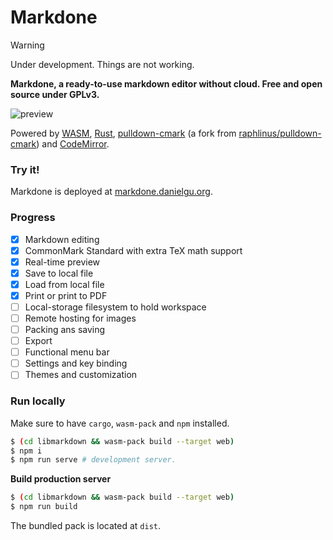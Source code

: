 # Markdone

> [!WARNING]
> Under development. Things are not working.

**Markdone, a ready-to-use markdown editor without cloud. Free and open source under GPLv3.**

![preview](https://github.com/endaytrer/markdone/assets/49216312/7eb9a930-ff20-4cac-8e87-94df00614516)

Powered by [WASM](https://webassembly.org/), [Rust](https://www.rust-lang.org),
[pulldown-cmark](https://github.com/endaytrer/pulldown-cmark) (a fork from [raphlinus/pulldown-cmark](https://github.com/raphlinus/pulldown-cmark))
and [CodeMirror](https://codemirror.net/).

### Try it!
Markdone is deployed at [markdone.danielgu.org](https://markdone.danielgu.org).

### Progress

- [x] Markdown editing
- [x] CommonMark Standard with extra TeX math support
- [x] Real-time preview
- [x] Save to local file
- [x] Load from local file
- [x] Print or print to PDF
- [ ] Local-storage filesystem to hold workspace
- [ ] Remote hosting for images
- [ ] Packing ans saving
- [ ] Export
- [ ] Functional menu bar
- [ ] Settings and key binding
- [ ] Themes and customization

### Run locally

Make sure to have `cargo`, `wasm-pack` and `npm` installed.

```bash
$ (cd libmarkdown && wasm-pack build --target web)
$ npm i
$ npm run serve # development server.
```

**Build production server**

```bash
$ (cd libmarkdown && wasm-pack build --target web)
$ npm run build
```

The bundled pack is located at `dist`.
